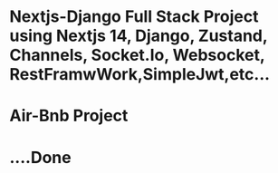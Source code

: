 # Nextjs-Django Full Stack Project using Nextjs 14, Django, Zustand, Channels, Socket.Io, Websocket, RestFramwWork,SimpleJwt,etc...

# Air-Bnb Project

# ....Done

